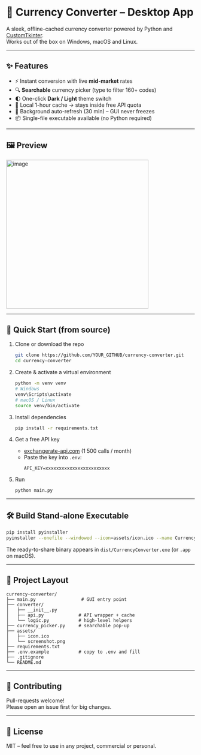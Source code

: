 # 💱 Currency Converter – Desktop App

A sleek, offline-cached currency converter powered by Python and [CustomTkinter](https://github.com/TomSchimansky/CustomTkinter).  
Works out of the box on Windows, macOS and Linux.

---

## ✨ Features

- ⚡ Instant conversion with live **mid-market** rates  
- 🔍 **Searchable** currency picker (type to filter 160+ codes)  
- 🌓 One-click **Dark / Light** theme switch  
- 💾 Local 1-hour cache → stays inside free API quota  
- 🧵 Background auto-refresh (30 min) – GUI never freezes  
- 📦 Single-file executable available (no Python required)  

---

## 🖼️ Preview

<img width="380" height="397" alt="image" src="https://github.com/user-attachments/assets/bb664637-f315-4411-8225-fb7110a5e269" />

---

## 🚀 Quick Start (from source)

1. Clone or download the repo  
   ```bash
   git clone https://github.com/YOUR_GITHUB/currency-converter.git
   cd currency-converter
   ```

2. Create & activate a virtual environment  
   ```bash
   python -m venv venv
   # Windows
   venv\Scripts\activate
   # macOS / Linux
   source venv/bin/activate
   ```

3. Install dependencies  
   ```bash
   pip install -r requirements.txt
   ```

4. Get a free API key  
   - [exchangerate-api.com](https://app.exchangerate-api.com/sign-up) (1 500 calls / month)  
   - Paste the key into `.env`:  
     ```
     API_KEY=xxxxxxxxxxxxxxxxxxxxxxxx
     ```

5. Run  
   ```bash
   python main.py
   ```

---

## 🛠️ Build Stand-alone Executable

```bash
pip install pyinstaller
pyinstaller --onefile --windowed --icon=assets/icon.ico --name CurrencyConverter main.py
```

The ready-to-share binary appears in `dist/CurrencyConverter.exe` (or `.app` on macOS).

---

## 📁 Project Layout

```
currency-converter/
├── main.py                 # GUI entry point
├── converter/
│   ├── __init__.py
│   ├── api.py             # API wrapper + cache
│   └── logic.py           # high-level helpers
├── currency_picker.py     # searchable pop-up
├── assets/
│   ├── icon.ico
│   └── screenshot.png
├── requirements.txt
├── .env.example           # copy to .env and fill
├── .gitignore
└── README.md
```

---

## 🤝 Contributing

Pull-requests welcome!  
Please open an issue first for big changes.

---

## 📄 License

MIT – feel free to use in any project, commercial or personal.
